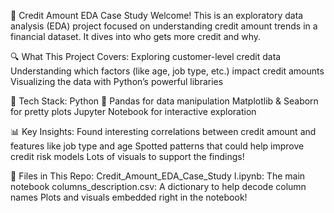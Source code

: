 🏦 Credit Amount EDA Case Study
Welcome! This is an exploratory data analysis (EDA) project focused on understanding credit amount trends in a financial dataset. 
It dives into who gets more credit and why.

🔍 What This Project Covers:
Exploring customer-level credit data
Understanding which factors (like age, job type, etc.) impact credit amounts
Visualizing the data with Python’s powerful libraries

🧰 Tech Stack:
Python 🐍
Pandas for data manipulation
Matplotlib & Seaborn for pretty plots
Jupyter Notebook for interactive exploration

📊 Key Insights:
Found interesting correlations between credit amount and features like job type and age
Spotted patterns that could help improve credit risk models
Lots of visuals to support the findings!

📁 Files in This Repo:
Credit_Amount_EDA_Case_Study I.ipynb: The main notebook
columns_description.csv: A dictionary to help decode column names
Plots and visuals embedded right in the notebook!
